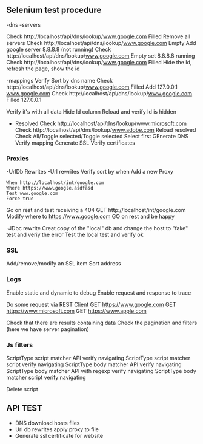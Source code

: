 ﻿## Selenium test procedure

-dns
-servers

Check http://localhost/api/dns/lookup/www.google.com Filled 
Remove all servers
Check http://localhost/api/dns/lookup/www.google.com Empty 
Add google server 8.8.8.8 (not running)
Check http://localhost/api/dns/lookup/www.google.com Empty 
set 8.8.8.8 running
Check http://localhost/api/dns/lookup/www.google.com Filled 
Hide the Id, refresh the page, show the id

-mappings
Verify Sort by dns name 
Check http://localhost/api/dns/lookup/www.google.com Filled 
Add 127.0.0.1 www.google.com
Check http://localhost/api/dns/lookup/www.google.com Filled 127.0.0.1

Verify it's with all data
Hide Id column
Reload and verify Id is hidden

- Resolved
Check http://localhost/api/dns/lookup/www.microsoft.com
Check http://localhost/api/dns/lookup/www.adobe.com
Reload resolved 
Check All/Toggle selected/Toggle selected
Select first 
GEnerate DNS
Verify mapping
Generate SSL
Verify certificates

### Proxies

-UrlDb Rewrites
-Url rewrites
Verify sort by when
Add a new Proxy

	When http://localhost/int/google.com
	Where https://www.google.asdfasd
	Test www.google.com
	Force true
	
Go on rest and test receiving a 404
	GET http://localhost/int/google.com
Modify where to 
	https://www.google.com
GO on rest and be happy

-JDbc rewrite
Creat copy of  the "local" db and change the host to "fake"
	test and veriy the error
Test the local test and verify ok

### SSL

Add/remove/modify an SSL item
Sort address

### Logs

Enable static and dynamic to debug
Enable request and response to trace

Do some request via REST Client
GET https://www.google.com
GET https://www.microsoft.com
GET https://www.apple.com

Check that there are results containing data
Check the pagination and filters (here we have server pagination)

### Js filters

ScriptType script matcher API
verify navigating
ScriptType script matcher script
verify navigating
ScriptType body matcher API
verify navigating
ScriptType body matcher API with regexp
verify navigating
ScriptType body matcher script
verify navigating

Delete script



## API TEST

- DNS download hosts files
- Url db rewrites apply proxy to file
- Generate ssl certificate for website
